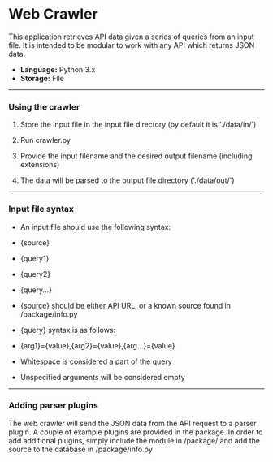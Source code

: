 Web Crawler
===========

This application retrieves API data given a series of queries from an input file. It is intended to be modular to work with any API which returns JSON data.

* **Language:** Python 3.x
* **Storage:** File

---

### Using the crawler

1. Store the input file in the input file directory (by default it is './data/in/')

2. Run crawler.py

3. Provide the input filename and the desired output filename (including extensions)

4. The data will be parsed to the output file directory ('./data/out/')

---

### Input file syntax
* An input file should use the following syntax:
 * {source}
 * {query1}
 * {query2}
 * {query...}

* {source} should be either API URL, or a known source found in /package/info.py

* {query} syntax is as follows:
 * {arg1}={value},{arg2}={value},{arg...}={value}
 * Whitespace is considered a part of the query
 * Unspecified arguments will be considered empty

---

### Adding parser plugins

The web crawler will send the JSON data from the API request to a parser plugin. A couple of example plugins are provided in the package. In order to add additional plugins, simply include the module in /package/ and add the source to the database in  /package/info.py
